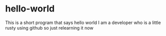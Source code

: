 # hello-world
This is a short program that says hello world
I am a developer who is a little rusty using github so just relearning it now
